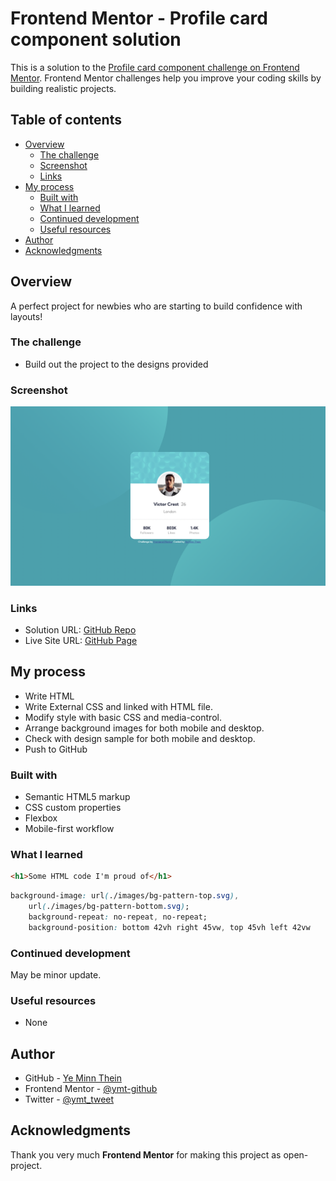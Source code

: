 # Frontend Mentor - Profile card component solution

This is a solution to the [Profile card component challenge on Frontend Mentor](https://www.frontendmentor.io/challenges/profile-card-component-cfArpWshJ). Frontend Mentor challenges help you improve your coding skills by building realistic projects. 

## Table of contents

- [Overview](#overview)
  - [The challenge](#the-challenge)
  - [Screenshot](#screenshot)
  - [Links](#links)
- [My process](#my-process)
  - [Built with](#built-with)
  - [What I learned](#what-i-learned)
  - [Continued development](#continued-development)
  - [Useful resources](#useful-resources)
- [Author](#author)
- [Acknowledgments](#acknowledgments)

## Overview

A perfect project for newbies who are starting to build confidence with layouts!

### The challenge

- Build out the project to the designs provided

### Screenshot

![](./images/screenshot.png)

### Links

- Solution URL: [GitHub Repo](https://github.com/ymt-github/project_pcc.git)
- Live Site URL: [GitHub Page](https://ymt-github.github.io/project_pcc/)

## My process

- Write HTML
- Write External CSS and linked with HTML file.
- Modify style with basic CSS and media-control.
- Arrange background images for both mobile and desktop.
- Check with design sample for both mobile and desktop.
- Push to GitHub

### Built with

- Semantic HTML5 markup
- CSS custom properties
- Flexbox
- Mobile-first workflow

### What I learned

```html
<h1>Some HTML code I'm proud of</h1>
```
```css
background-image: url(./images/bg-pattern-top.svg),
    url(./images/bg-pattern-bottom.svg);
    background-repeat: no-repeat, no-repeat;
    background-position: bottom 42vh right 45vw, top 45vh left 42vw
```

### Continued development

May be minor update.

### Useful resources

- None

## Author

- GitHub - [Ye Minn Thein](https://github.com/ymt-github?tab=repositories)
- Frontend Mentor - [@ymt-github](https://www.frontendmentor.io/profile/ymt-github)
- Twitter - [@ymt_tweet](https://twitter.com/ymt_tweet)

## Acknowledgments

Thank you very much <b>Frontend Mentor</b> for making this project as open-project.
